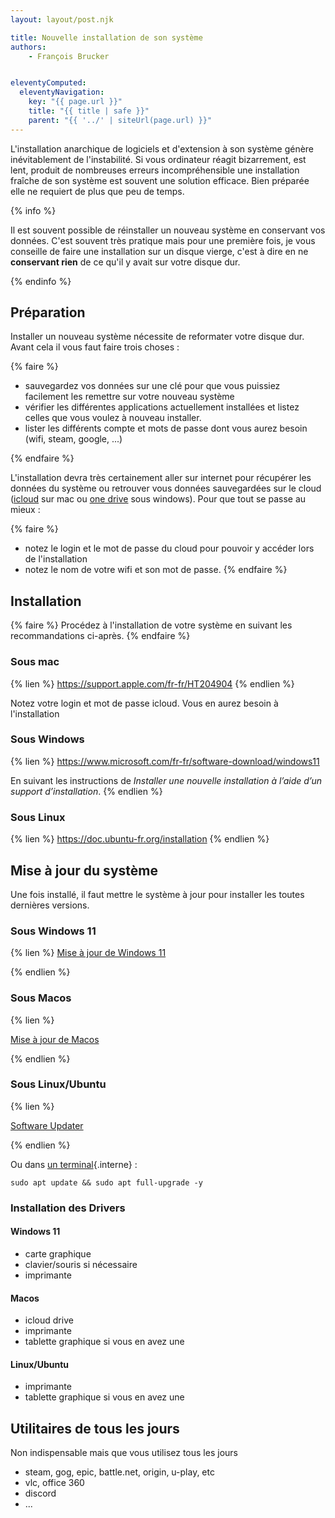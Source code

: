 ```yaml
---
layout: layout/post.njk

title: Nouvelle installation de son système
authors: 
    - François Brucker


eleventyComputed:
  eleventyNavigation:
    key: "{{ page.url }}"
    title: "{{ title | safe }}"
    parent: "{{ '../' | siteUrl(page.url) }}"
---
```


L'installation anarchique de logiciels et d'extension à son système génère inévitablement de l'instabilité. Si vous ordinateur réagit bizarrement, est lent, produit de nombreuses erreurs incompréhensible une installation fraîche de son système est souvent une solution efficace. Bien préparée elle ne requiert de plus que peu de temps.

{% info %}

Il est souvent possible de réinstaller un nouveau système en conservant vos données. C'est souvent très pratique mais pour une première fois, je vous conseille de faire une installation sur un disque vierge, c'est à dire en ne **conservant rien** de ce qu'il y avait sur votre disque dur.

{% endinfo %}

## Préparation

Installer un nouveau système nécessite de reformater votre disque dur. Avant cela il vous faut faire trois choses :

{% faire %}

* sauvegardez vos données sur une clé pour que vous puissiez facilement les remettre sur votre nouveau système
* vérifier les différentes applications actuellement installées et listez celles que vous voulez à nouveau installer.
* lister les différents compte et mots de passe dont vous aurez besoin (wifi, steam, google, ...)

{% endfaire %}

L'installation devra très certainement aller sur internet pour récupérer les données du système ou retrouver vous données sauvegardées sur le cloud ([icloud](https://support.apple.com/fr-fr/guide/icloud/welcome/icloud) sur mac ou [one drive](https://www.microsoft.com/fr-fr/microsoft-365/onedrive/online-cloud-storage) sous windows). Pour que tout se passe au mieux :

{% faire %}

* notez le login et le mot de passe du cloud pour pouvoir y accéder lors de l'installation
* notez le nom de votre wifi et son mot de passe.
{% endfaire %}

## Installation

{% faire %}
Procédez à l'installation de votre système en suivant les recommandations ci-après.
{% endfaire %}

### Sous mac

{% lien %}
<https://support.apple.com/fr-fr/HT204904>
{% endlien %}

Notez votre login et mot de passe icloud. Vous en aurez besoin à l'installation

### Sous Windows

{% lien %}
<https://www.microsoft.com/fr-fr/software-download/windows11>

En suivant les instructions de *Installer une nouvelle installation à l’aide d’un support d’installation*.
{% endlien %}

### Sous Linux

{% lien %}
<https://doc.ubuntu-fr.org/installation>
{% endlien %}

## Mise à jour du système

Une fois installé, il faut mettre le système à jour pour installer les toutes dernières versions.

### Sous Windows 11

{% lien %}
[Mise à jour de Windows 11](https://support.microsoft.com/fr-fr/windows/obtenez-la-derni%C3%A8re-mise-%C3%A0-jour-7d20e88c-0568-483a-37bc-c3885390d212)

{% endlien %}

### Sous Macos

{% lien %}

[Mise à jour de Macos](https://support.apple.com/fr-fr/HT201541)

{% endlien %}

### Sous Linux/Ubuntu

{% lien %}

[Software Updater](https://en.wikipedia.org/wiki/Software_Updater)

{% endlien %}

Ou dans [un terminal](../terminal){.interne} :

```
sudo apt update && sudo apt full-upgrade -y
```

### Installation des Drivers

#### Windows 11

* carte graphique
* clavier/souris si nécessaire
* imprimante

#### Macos

* icloud drive
* imprimante
* tablette graphique si vous en avez une

#### Linux/Ubuntu

* imprimante
* tablette graphique si vous en avez une

## Utilitaires de tous les jours

Non indispensable mais que vous utilisez tous les jours

* steam, gog, epic, battle.net, origin, u-play, etc
* vlc, office 360
* discord
* ...
